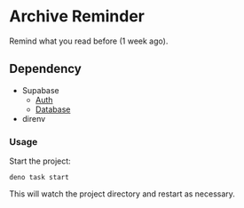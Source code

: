 # Archive Reminder

Remind what you read before (1 week ago).

## Dependency

- Supabase
  - [Auth](https://supabase.com/docs/guides/auth/overview)
  - [Database](https://supabase.com/docs/guides/database)
- direnv

### Usage

Start the project:

```
deno task start
```

This will watch the project directory and restart as necessary.
